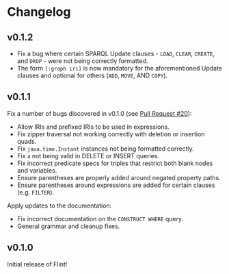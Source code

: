 # Changelog

## v0.1.2

- Fix a bug where certain SPARQL Update clauses - `LOAD`, `CLEAR`, `CREATE`, and `DROP` - were not being correctly formatted.
- The form `[:graph iri]` is now mandatory for the aforementioned Update clauses and optional for others (`ADD`, `MOVE`, AND `COPY`).

## v0.1.1

Fix a number of bugs discovered in v0.1.0 (see [Pull Request #20](https://github.com/yetanalytics/flint/pull/20)):
- Allow IRIs and prefixed IRIs to be used in expressions.
- Fix zipper traversal not working correctly with deletion or insertion quads.
- Fix `java.time.Instant` instances not being formatted correctly.
- Fix `a` not being valid in DELETE or INSERT queries.
- Fix incorrect predicate specs for triples that restrict both blank nodes and variables.
- Ensure parentheses are properly added around negated property paths.
- Ensure parentheses around expressions are added for certain clauses (e.g. `FILTER`).

Apply updates to the documentation:
- Fix incorrect documentation on the `CONSTRUCT WHERE` query.
- General grammar and cleanup fixes.

## v0.1.0

Initial release of Flint!

